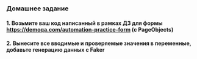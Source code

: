 ### Домашнее задание
#### 1. Возьмите ваш код написанный в рамках ДЗ для формы https://demoqa.com/automation-practice-form (c PageObjects)

#### 2. Вынесите все вводимые и проверяемые значения в переменные, добавьте генерацию данных с Faker